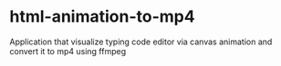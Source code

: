 # html-animation-to-mp4
Application that visualize typing code editor via canvas animation and convert it to mp4 using ffmpeg
